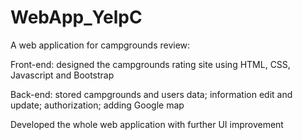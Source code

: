# WebApp_YelpC

A web application for campgrounds review:

Front-end: designed the campgrounds rating site using HTML, CSS, Javascript and Bootstrap

Back-end: stored campgrounds and users data; information edit and update; authorization; adding Google map

Developed the whole web application with further UI improvement
